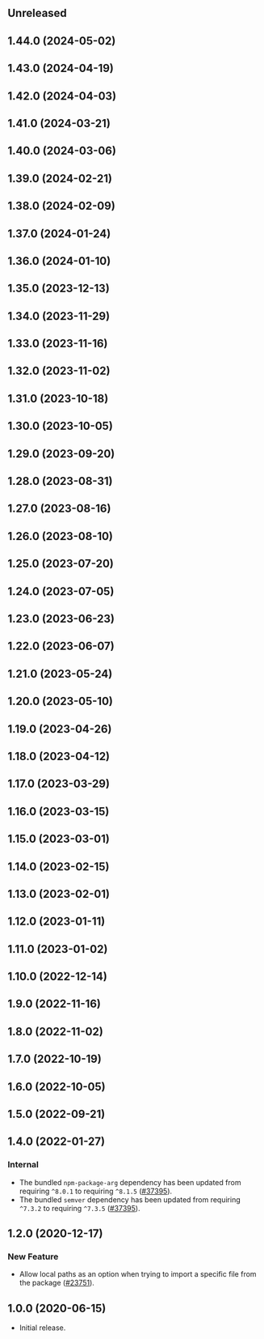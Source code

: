 <!-- Learn how to maintain this file at https://github.com/WordPress/gutenberg/tree/HEAD/packages#maintaining-changelogs. -->

## Unreleased

## 1.44.0 (2024-05-02)

## 1.43.0 (2024-04-19)

## 1.42.0 (2024-04-03)

## 1.41.0 (2024-03-21)

## 1.40.0 (2024-03-06)

## 1.39.0 (2024-02-21)

## 1.38.0 (2024-02-09)

## 1.37.0 (2024-01-24)

## 1.36.0 (2024-01-10)

## 1.35.0 (2023-12-13)

## 1.34.0 (2023-11-29)

## 1.33.0 (2023-11-16)

## 1.32.0 (2023-11-02)

## 1.31.0 (2023-10-18)

## 1.30.0 (2023-10-05)

## 1.29.0 (2023-09-20)

## 1.28.0 (2023-08-31)

## 1.27.0 (2023-08-16)

## 1.26.0 (2023-08-10)

## 1.25.0 (2023-07-20)

## 1.24.0 (2023-07-05)

## 1.23.0 (2023-06-23)

## 1.22.0 (2023-06-07)

## 1.21.0 (2023-05-24)

## 1.20.0 (2023-05-10)

## 1.19.0 (2023-04-26)

## 1.18.0 (2023-04-12)

## 1.17.0 (2023-03-29)

## 1.16.0 (2023-03-15)

## 1.15.0 (2023-03-01)

## 1.14.0 (2023-02-15)

## 1.13.0 (2023-02-01)

## 1.12.0 (2023-01-11)

## 1.11.0 (2023-01-02)

## 1.10.0 (2022-12-14)

## 1.9.0 (2022-11-16)

## 1.8.0 (2022-11-02)

## 1.7.0 (2022-10-19)

## 1.6.0 (2022-10-05)

## 1.5.0 (2022-09-21)

## 1.4.0 (2022-01-27)

### Internal

-   The bundled `npm-package-arg` dependency has been updated from requiring `^8.0.1` to requiring `^8.1.5` ([#37395](https://github.com/WordPress/gutenberg/pull/37395)).
-   The bundled `semver` dependency has been updated from requiring `^7.3.2` to requiring `^7.3.5` ([#37395](https://github.com/WordPress/gutenberg/pull/37395)).

## 1.2.0 (2020-12-17)

### New Feature

-   Allow local paths as an option when trying to import a specific file from the package ([#23751](https://github.com/WordPress/gutenberg/pull/23751)).

## 1.0.0 (2020-06-15)

-   Initial release.
